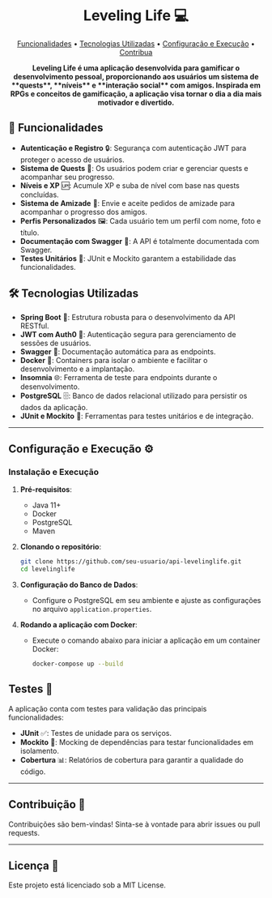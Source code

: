 <h1 align="center" style="font-weight: bold;">Leveling Life 💻</h1>

<p align="center">
  <a href="#functions">Funcionalidades</a> •
 <a href="#tech">Tecnologias Utilizadas</a> • 
 <a href="#started">Configuração e Execução</a> • 
 <a href="#contribute">Contribua</a>
</p>

<p align="center">
    <b>Leveling Life é uma aplicação desenvolvida para gamificar o desenvolvimento pessoal, proporcionando aos usuários um sistema de **quests**, **níveis** e **interação social** com amigos. Inspirada em RPGs e conceitos de gamificação, a aplicação visa tornar o dia a dia mais motivador e divertido.
</b>
</p>

<h2 id="functions">🚀 Funcionalidades</h2>

- **Autenticação e Registro** 🔒: Segurança com autenticação JWT para proteger o acesso de usuários.
- **Sistema de Quests** 🎯: Os usuários podem criar e gerenciar quests e acompanhar seu progresso.
- **Níveis e XP** 🆙: Acumule XP e suba de nível com base nas quests concluídas.
- **Sistema de Amizade** 👥: Envie e aceite pedidos de amizade para acompanhar o progresso dos amigos.
- **Perfis Personalizados** 🖼️: Cada usuário tem um perfil com nome, foto e título.
- **Documentação com Swagger** 📖: A API é totalmente documentada com Swagger.
- **Testes Unitários** 🧪: JUnit e Mockito garantem a estabilidade das funcionalidades.


<h2 id="technologies">🛠️ Tecnologias Utilizadas</h2>

- **Spring Boot** 🌱: Estrutura robusta para o desenvolvimento da API RESTful.
- **JWT com Auth0** 🔑: Autenticação segura para gerenciamento de sessões de usuários.
- **Swagger** 📜: Documentação automática para as endpoints.
- **Docker** 🐳: Containers para isolar o ambiente e facilitar o desenvolvimento e a implantação.
- **Insomnia** 🌐: Ferramenta de teste para endpoints durante o desenvolvimento.
- **PostgreSQL** 🗄️: Banco de dados relacional utilizado para persistir os dados da aplicação.
- **JUnit e Mockito** 🧪: Ferramentas para testes unitários e de integração.

---

<h2 id="started">Configuração e Execução ⚙️</h2>

### Instalação e Execução

1. **Pré-requisitos**:
   - Java 11+
   - Docker
   - PostgreSQL
   - Maven

2. **Clonando o repositório**:
   ```bash
   git clone https://github.com/seu-usuario/api-levelinglife.git
   cd levelinglife
   ```

3. **Configuração do Banco de Dados**:
   - Configure o PostgreSQL em seu ambiente e ajuste as configurações no arquivo `application.properties`.

4. **Rodando a aplicação com Docker**:
   - Execute o comando abaixo para iniciar a aplicação em um container Docker:
     ```bash
     docker-compose up --build
     ```

## Testes 🧪

A aplicação conta com testes para validação das principais funcionalidades:

- **JUnit** ✅: Testes de unidade para os serviços.
- **Mockito** 🔄: Mocking de dependências para testar funcionalidades em isolamento.
- **Cobertura** 📊: Relatórios de cobertura para garantir a qualidade do código.

---

<h2 id="contribute"></h2>

## Contribuição 🤝

Contribuições são bem-vindas! Sinta-se à vontade para abrir issues ou pull requests.

---

## Licença 📄

Este projeto está licenciado sob a MIT License.